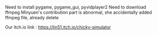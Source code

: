 Need to install pygame, pygame_gui, pyvidplayer2
Need to download ffmpeg
Minyuen's contribution part is abnormal, she accidentally added ffmpeg file, already delete

Our itch.io link : https://lin51.itch.io/chicky-simulator

